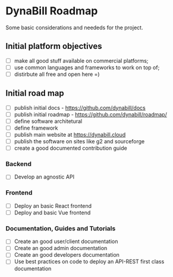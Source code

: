 # DynaBill Roadmap

Some basic considerations and neededs for the project. 

## Initial platform objectives

- [ ] make all good stuff available on commercial platforms;
- [ ] use common languages and frameworks to work on top of;
- [ ] distirbute all free and open here =)

## Initial road map

- [ ] publish initial docs - https://github.com/dynabill/docs
- [ ] publish initial roadmap - https://github.com/dynabill/roadmap/
- [ ] define software architetural
- [ ] define framework
- [ ] publish main website at https://dynabill.cloud
- [ ] publish the software on sites like g2 and sourceforge
- [ ] create a good documented contribution guide

### Backend

* [ ] Develop an agnostic API 

### Frontend

* [ ] Deploy an basic React frontend
* [ ] Deploy and basic Vue frontend

### Documentation, Guides and Tutorials

* [ ] Create an good user/client documentation
* [ ] Create an good admin documentation
* [ ] Create an good developers documentation
* [ ] Use best practices on code to deploy an API-REST first class documentation
